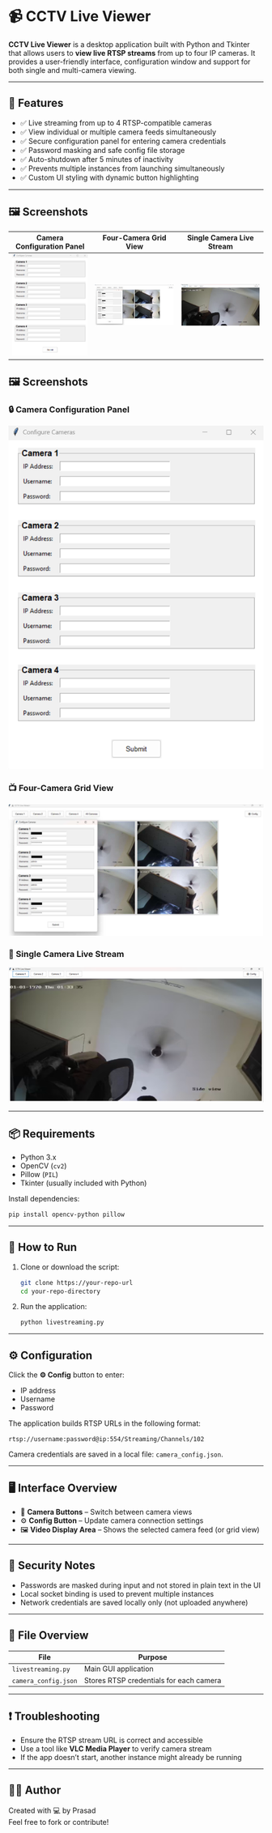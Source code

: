 # 📹 CCTV Live Viewer

**CCTV Live Viewer** is a desktop application built with Python and Tkinter that allows users to **view live RTSP streams** from up to four IP cameras. It provides a user-friendly interface, configuration window and support for both single and multi-camera viewing.

---

## 🧰 Features

- ✅ Live streaming from up to 4 RTSP-compatible cameras  
- ✅ View individual or multiple camera feeds simultaneously  
- ✅ Secure configuration panel for entering camera credentials  
- ✅ Password masking and safe config file storage  
- ✅ Auto-shutdown after 5 minutes of inactivity  
- ✅ Prevents multiple instances from launching simultaneously  
- ✅ Custom UI styling with dynamic button highlighting  

---

## 🖼️ Screenshots

| Camera Configuration Panel | Four-Camera Grid View | Single Camera Live Stream |
|----------------------------|------------------------|----------------------------|
| ![Camera Config](config_camera.png) | ![All Cameras](all_cameras.png) | ![Camera 1 View](camera1.png) |


## 🖼️ Screenshots

### 🔒 Camera Configuration Panel
![Camera Config](config_camera.png)

### 📺 Four-Camera Grid View
![All Cameras](all_cameras.png)

### 🔁 Single Camera Live Stream
![Camera 1 View](camera1.png)

---

## 📦 Requirements

- Python 3.x  
- OpenCV (`cv2`)  
- Pillow (`PIL`)  
- Tkinter (usually included with Python)

Install dependencies:

```bash
pip install opencv-python pillow
```

---

## 🚀 How to Run

1. Clone or download the script:
   ```bash
   git clone https://your-repo-url
   cd your-repo-directory
   ```

2. Run the application:
   ```bash
   python livestreaming.py
   ```

---

## ⚙️ Configuration

Click the **⚙️ Config** button to enter:
- IP address
- Username
- Password

The application builds RTSP URLs in the following format:

```
rtsp://username:password@ip:554/Streaming/Channels/102
```

Camera credentials are saved in a local file: `camera_config.json`.

---

## 🖥️ Interface Overview

- 🔘 **Camera Buttons** – Switch between camera views  
- ⚙️ **Config Button** – Update camera connection settings  
- 🖼️ **Video Display Area** – Shows the selected camera feed (or grid view)

---

## 🔐 Security Notes

- Passwords are masked during input and not stored in plain text in the UI  
- Local socket binding is used to prevent multiple instances  
- Network credentials are saved locally only (not uploaded anywhere)

---

## 📁 File Overview

| File                | Purpose                                  |
|---------------------|-------------------------------------------|
| `livestreaming.py`  | Main GUI application                      |
| `camera_config.json`| Stores RTSP credentials for each camera   |

---

## ❗ Troubleshooting

- Ensure the RTSP stream URL is correct and accessible  
- Use a tool like **VLC Media Player** to verify camera stream  
- If the app doesn’t start, another instance might already be running

---

## 🙋‍♂️ Author

Created with 💻 by Prasad  
Feel free to fork or contribute!
